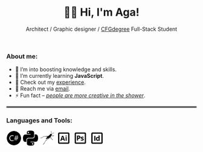<h1 align="center">👋🏻 Hi, I'm Aga!</h1>
<p align="center">Architect / Graphic designer / <a href="https://github.com/CFGer">CFGdegree</a> Full-Stack Student</p>
<br>

<h3 align="left">About me:</h3>

- 🔭 I’m into boosting knowledge and skills.
- 🌱 I’m currently learning **JavaScript**.
- 📄 Check out my [experience](https://www.agthiel.de).
- 💬 Reach me via [email](mailto:ag.thiel.arc@gmail.com?subject=[GitHub]%20Outreach).
- ⚡ Fun fact – <ins>*people are more creative in the shower*</ins>.

<hr style="border:2px solid gray">

<h3 align="left">Languages and Tools:</h3>
<p align="left">
  <img src="https://raw.githubusercontent.com/AgInsideOut/AgInsideOut/main/csharp.svg" alt="csharp" width="40" height="40" class="icon" />
  <img src="https://raw.githubusercontent.com/AgInsideOut/AgInsideOut/main/python.svg" alt="python" width="40" height="40" class="icon" />
  <img src="https://raw.githubusercontent.com/AgInsideOut/AgInsideOut/main/grasshopper.svg" alt="grasshopper" width="40" height="40" class="icon" />
  <img src="https://raw.githubusercontent.com/AgInsideOut/AgInsideOut/main/adobe-ai.svg" alt="adobe-ai" width="40" height="40" class="icon" />
  <img src="https://raw.githubusercontent.com/AgInsideOut/AgInsideOut/main/adobe-ps.svg" alt="adobe-ps" width="40" height="40" class="icon" />
  <img src="https://raw.githubusercontent.com/AgInsideOut/AgInsideOut/main/adobe-id.svg" alt="adobe-id" width="40" height="40" class="icon" />
</p>

<style>
  @media (prefers-color-scheme: dark) {
    .icon {
      filter: url(#invert-filter);
    }
  }
</style>

<svg xmlns="http://www.w3.org/2000/svg" style="display: none;">
  <filter id="invert-filter">
    <feColorMatrix in="SourceGraphic" type="matrix" values="-1 0 0 0 1
                                                               0 -1 0 0 1
                                                               0 0 -1 0 1
                                                               0 0 0 1 0" />
  </filter>
</svg>
